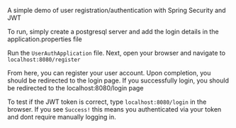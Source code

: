  A simple demo of user registration/authentication with Spring Security and JWT

 To run, simply create a postgresql server and add the login details in the application.properties file

 Run the `UserAuthApplication` file. Next, open your browser and navigate to `localhost:8080/register`

 From here, you can register your user account. Upon completion, you should be redirected to the login page. If you successfully login, you should be redirected to the localhost:8080/login page

To test if the JWT token is correct, type `localhost:8080/login` in the browser. If you see `Success!` this means you authenticated via your token and dont require manually logging in.
